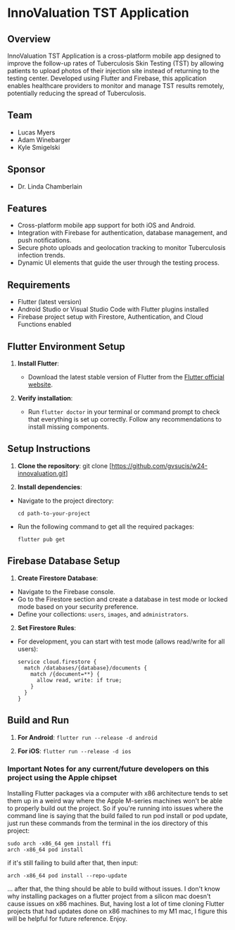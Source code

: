 # InnoValuation TST Application

## Overview

InnoValuation TST Application is a cross-platform mobile app designed to improve the follow-up rates of Tuberculosis Skin Testing (TST) by allowing patients to upload photos of their injection site instead of returning to the testing center. Developed using Flutter and Firebase, this application enables healthcare providers to monitor and manage TST results remotely, potentially reducing the spread of Tuberculosis.

## Team

- Lucas Myers
- Adam Winebarger
- Kyle Smigelski

## Sponsor

- Dr. Linda Chamberlain

## Features

- Cross-platform mobile app support for both iOS and Android.
- Integration with Firebase for authentication, database management, and push notifications.
- Secure photo uploads and geolocation tracking to monitor Tuberculosis infection trends.
- Dynamic UI elements that guide the user through the testing process.

## Requirements

- Flutter (latest version)
- Android Studio or Visual Studio Code with Flutter plugins installed
- Firebase project setup with Firestore, Authentication, and Cloud Functions enabled

## Flutter Environment Setup

1. **Install Flutter**:
   - Download the latest stable version of Flutter from the [Flutter official website](https://flutter.dev/docs/get-started/install).

2. **Verify installation**:
   - Run `flutter doctor` in your terminal or command prompt to check that everything is set up correctly. Follow any recommendations to install missing components.

## Setup Instructions

1. **Clone the repository**:
git clone [https://github.com/gvsucis/w24-innovaluation.git]

2. **Install dependencies**:
- Navigate to the project directory:
  ```
  cd path-to-your-project
  ```
- Run the following command to get all the required packages:
  ```
  flutter pub get
  ```

## Firebase Database Setup

1. **Create Firestore Database**:
- Navigate to the Firebase console.
- Go to the Firestore section and create a database in test mode or locked mode based on your security preference.
- Define your collections: `users`, `images`, and `administrators`.

2. **Set Firestore Rules**:
- For development, you can start with test mode (allows read/write for all users):
  ```
  service cloud.firestore {
    match /databases/{database}/documents {
      match /{document=**} {
        allow read, write: if true;
      }
    }
  }
  ```

## Build and Run

1. **For Android**:
```flutter run --release -d android```

2. **For iOS**:
```flutter run --release -d ios```

### Important Notes for any current/future developers on this project using the Apple chipset

Installing Flutter packages via a computer with x86 architecture tends to set them up in a weird way where the Apple M-series machines won't be able to properly build out the project. So if you're running into issues where the command line is saying that the build failed to run pod install or pod update, just run these commands from the terminal in the ios directory of this project:

```
sudo arch -x86_64 gem install ffi
arch -x86_64 pod install
```

if it's still failing to build after that, then input:

```
arch -x86_64 pod install --repo-update
```

... after that, the thing should be able to build without issues. I don't know why installing packages on a flutter project from a silicon mac doesn't cause issues on x86 machines. But, having lost a lot of time cloning Flutter projects that had updates done on x86 machines to my M1 mac, I figure this will be helpful for future reference. Enjoy.
